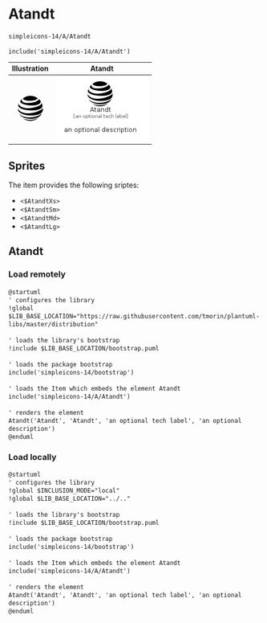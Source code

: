 # Atandt


```text
simpleicons-14/A/Atandt
```

```text
include('simpleicons-14/A/Atandt')
```



| Illustration | Atandt |
| :---: | :---: |
| ![illustration for Illustration](../../simpleicons-14/A/Atandt.png) | ![illustration for Atandt](../../simpleicons-14/A/Atandt.Local.png) |



## Sprites
The item provides the following sriptes:

- `<$AtandtXs>`
- `<$AtandtSm>`
- `<$AtandtMd>`
- `<$AtandtLg>`





## Atandt

### Load remotely
```plantuml
@startuml
' configures the library
!global $LIB_BASE_LOCATION="https://raw.githubusercontent.com/tmorin/plantuml-libs/master/distribution"

' loads the library's bootstrap
!include $LIB_BASE_LOCATION/bootstrap.puml

' loads the package bootstrap
include('simpleicons-14/bootstrap')

' loads the Item which embeds the element Atandt
include('simpleicons-14/A/Atandt')

' renders the element
Atandt('Atandt', 'Atandt', 'an optional tech label', 'an optional description')
@enduml
```

### Load locally
```plantuml
@startuml
' configures the library
!global $INCLUSION_MODE="local"
!global $LIB_BASE_LOCATION="../.."

' loads the library's bootstrap
!include $LIB_BASE_LOCATION/bootstrap.puml

' loads the package bootstrap
include('simpleicons-14/bootstrap')

' loads the Item which embeds the element Atandt
include('simpleicons-14/A/Atandt')

' renders the element
Atandt('Atandt', 'Atandt', 'an optional tech label', 'an optional description')
@enduml
```

